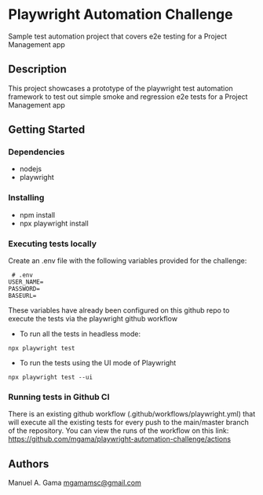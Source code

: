 # Playwright Automation Challenge

Sample test automation project that covers e2e testing for a Project Management app

## Description

This project showcases a prototype of the playwright test automation framework to test out simple smoke and regression e2e tests for a Project Management app

## Getting Started

### Dependencies

* nodejs
* playwright

### Installing

- npm install
- npx playwright install

### Executing tests locally

Create an .env file with the following variables provided for the challenge:
```
 # .env
USER_NAME=
PASSWORD=
BASEURL=
```

These variables have already been configured on this github repo to execute the tests via the playwright github workflow

* To run all the tests in headless mode:
```
npx playwright test
```

* To run the tests using the UI mode of Playwright 
```
npx playwright test --ui
```

### Running tests in Github CI 
There is an existing github workflow (.github/workflows/playwright.yml) that will execute all the existing tests for every push to the main/master branch of the repository. 
You can view the runs of the workflow on this link: https://github.com/mgama/playwright-automation-challenge/actions

## Authors

Manuel A. Gama
mgamamsc@gmail.com
